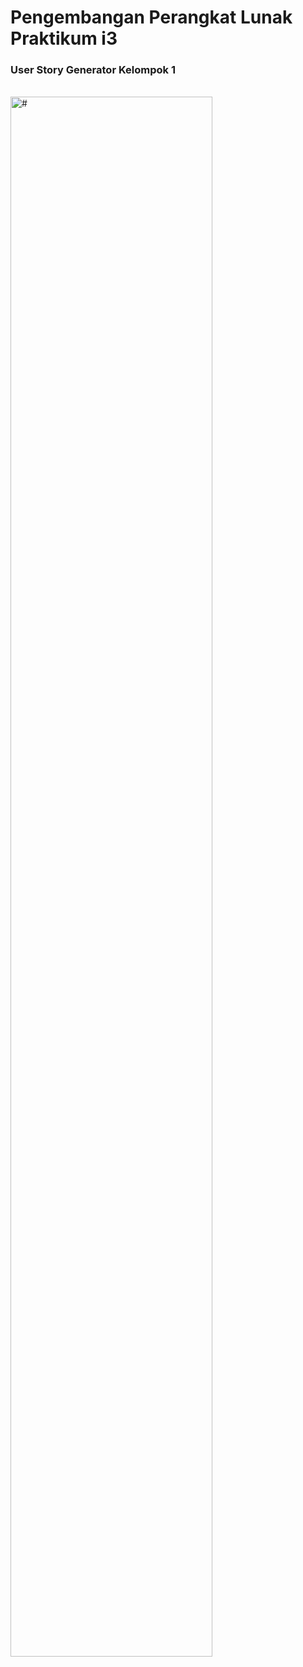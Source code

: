 <h1>
    Pengembangan Perangkat Lunak Praktikum i3
  </h1>
  <h3>
    User Story Generator Kelompok 1
  </h3>
</br>
<img src="https://unair.ac.id/wp-content/uploads/filr/5325/Logo%20Branding%20UNAIR%20(biru).png" style="width:80%;" alt="#">
